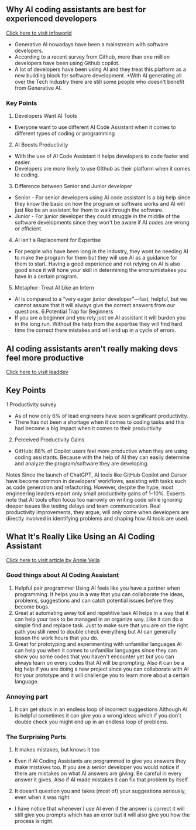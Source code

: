 ## Why AI coding assistants are best for experienced developers
[Click here to visit infoworld](https://www.infoworld.com/article/3619505/why-ai-is-best-for-experienced-developers.html)

* Generative AI nowadays have been a mainstream with software developers.
* According to a recent survey from Github, more than one million developers have been using Github copilot.
* A lot of developers have been using AI and they treat this platform as a new building block for software development.
*With AI generating all over the Tech Industry there are still some people who doesn't benefit from Generative AI.
### Key Points
1. Developers Want AI Tools
* Everyone want to use different AI Code Assistant when it comes to different types of coding or programming
2. AI Boosts Productivity
* With the use of AI Code Assistant it helps developers to code faster and easier.
* Developers are more likely to use GIthub as their platform when it comes to coding.
3. Difference between Senior and Junior developer
* Senior - For senior developers using AI code assistant is a big help since they know the basic on how the program or software works and AI will just like be an assistant for them to walkthrough the software.
* Junior - For junior developer they could struggle in the middle of the software developments since they won't be aware if AI codes are wrong or efficient.
4. AI Isn’t a Replacement for Expertise
* For people who have been long in the industry, they wont be needing AI to make the program for them but they will use AI as a guidance for them to start.
Having a good experience and not relying on AI is also good since it will hone your skill in determining the errors/mistakes you have in a certain program.
5. Metaphor: Treat AI Like an Intern
* AI is compared to a “very eager junior developer”—fast, helpful, but we cannot assure that it will always give the correct answers from our questions.
6.Potential Trap for Beginners
* If you are a beginner and you rely just on AI assistant it will burden you in the long run.
Without the help from the expertise they will find hard time the correct there mistakes and will end up in a cycle of errors.


## AI coding assistants aren’t really making devs feel more productive
[Click here to visit leaddev](https://leaddev.com/velocity/ai-coding-assistants-arent-really-making-devs-feel-more-productive)


## Key Points
1.Productivity survey
* As of now only 6% of lead engineers have seen significant productivity.
* There has not been a shortage when it comes to coding tasks and this had become a big impact when it comes to their productivity
2. Perceived Productivity Gains
* GitHub: 88% of Copilot users feel more productive when they are using coding assistants. Because with the help of AI they can easily determine and analyze the program/software they are developing.

Notes
Since the launch of ChatGPT, AI tools like GitHub Copilot and Cursor have become common in developers’ workflows, assisting with tasks such as code generation and refactoring. However, despite the hype, most engineering leaders report only small productivity gains of 1–10%. Experts note that AI tools often focus too narrowly on writing code while ignoring deeper issues like testing delays and team communication. Real productivity improvements, they argue, will only come when developers are directly involved in identifying problems and shaping how AI tools are used.


## What It's Really Like Using an AI Coding Assistant
[Click here to visit article by Annie Vella](https://annievella.com/posts/what-its-really-like-using-an-ai-coding-assistant/)
### Good things about AI Coding Assistant
1. Helpful pair programmer
Using AI feels like you have a partner when programming. It helps you in a way that you can collaborate the ideas, problems, suggestions and can catch potential issues before they become bugs.
2. Great at automating away toil and repetitive task
AI helps in a way that it can help your task to be managed in an organize way. Like it can do a simple find and replace task. Just to make sure that you are on the right path you still need to double check everything but AI can generally lessen the work hours that you do.
3. Great for prototyping and experimenting with unfamiliar languages
AI can help you when it comes to unfamiliar languages since they can show you some codes that you haven't encounter yet but you can always learn on every codes that AI will be prompting.
Also it can be a big help if you are doing a new project since you can collaborate with AI for your prototype and it will challenge you to learn more about a certain language.
### Annoying part
1. It can get stuck in an endless loop of incorrect suggestions
Although AI is helpful sometimes it can give you a wrong ideas which if you don't double check you might end up in an endless loop of problems.
### The Surprising Parts
1. It makes mistakes, but knows it too
* Even if AI Coding Assistants are programmed to give you answers they make mistakes too. If you are a senior developer you would notice if there are mistakes on what AI answers are giving. Be careful in every answer it gives. Also if AI made mistakes it can fix that problem by itself.
2. It doesn’t question you and takes (most of) your suggestions seriously, even when it was right
* I have notice that whenever I use AI even if the answer is correct it will still give you prompts which has an error but it will also give you how the process is right.



